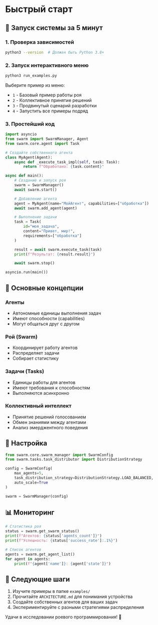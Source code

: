# Быстрый старт

## 🚀 Запуск системы за 5 минут

### 1. Проверка зависимостей

```bash
python3 --version  # Должен быть Python 3.8+
```

### 2. Запуск интерактивного меню

```bash
python3 run_examples.py
```

Выберите пример из меню:

- `1` - Базовый пример работы роя
- `2` - Коллективное принятие решений
- `3` - Продвинутый сценарий разработки
- `4` - Запустить все примеры подряд

### 3. Простейший код

```python
import asyncio
from swarm import SwarmManager, Agent
from swarm.core.agent import Task

# Создайте собственного агента
class MyAgent(Agent):
    async def _execute_task_impl(self, task: Task):
        return f"Обработано: {task.content}"

async def main():
    # Создание и запуск роя
    swarm = SwarmManager()
    await swarm.start()

    # Добавление агента
    agent = MyAgent(name="МойАгент", capabilities=["обработка"])
    await swarm.add_agent(agent)

    # Выполнение задачи
    task = Task(
        id="моя_задача",
        content="Привет, мир!",
        requirements=["обработка"]
    )

    result = await swarm.execute_task(task)
    print(f"Результат: {result.result}")

    await swarm.stop()

asyncio.run(main())
```

## 📖 Основные концепции

### Агенты

- Автономные единицы выполнения задач
- Имеют способности (capabilities)
- Могут общаться друг с другом

### Рой (Swarm)

- Координирует работу агентов
- Распределяет задачи
- Собирает статистику

### Задачи (Tasks)

- Единицы работы для агентов
- Имеют требования к способностям
- Выполняются асинхронно

### Коллективный интеллект

- Принятие решений голосованием
- Обмен знаниями между агентами
- Анализ эмерджентного поведения

## 🔧 Настройка

```python
from swarm.core.swarm_manager import SwarmConfig
from swarm.tasks.task_distributor import DistributionStrategy

config = SwarmConfig(
    max_agents=5,
    task_distribution_strategy=DistributionStrategy.LOAD_BALANCED,
    auto_scale=True
)

swarm = SwarmManager(config)
```

## 📊 Мониторинг

```python
# Статистика роя
status = swarm.get_swarm_status()
print(f"Агентов: {status['agents_count']}")
print(f"Успешность: {status['success_rate']:.1%}")

# Список агентов
agents = swarm.get_agent_list()
for agent in agents:
    print(f"{agent['name']}: {agent['state']}")
```

## 🎯 Следующие шаги

1. Изучите примеры в папке `examples/`
2. Прочитайте `ARCHITECTURE.md` для понимания устройства
3. Создайте собственных агентов для ваших задач
4. Экспериментируйте с разными стратегиями распределения

Удачи в исследовании роевого программирования! 🐝
